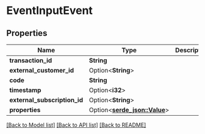 # EventInputEvent

## Properties

Name | Type | Description | Notes
------------ | ------------- | ------------- | -------------
**transaction_id** | **String** |  | 
**external_customer_id** | Option<**String**> |  | [optional]
**code** | **String** |  | 
**timestamp** | Option<**i32**> |  | [optional]
**external_subscription_id** | Option<**String**> |  | [optional]
**properties** | Option<[**serde_json::Value**](.md)> |  | [optional]

[[Back to Model list]](../README.md#documentation-for-models) [[Back to API list]](../README.md#documentation-for-api-endpoints) [[Back to README]](../README.md)


